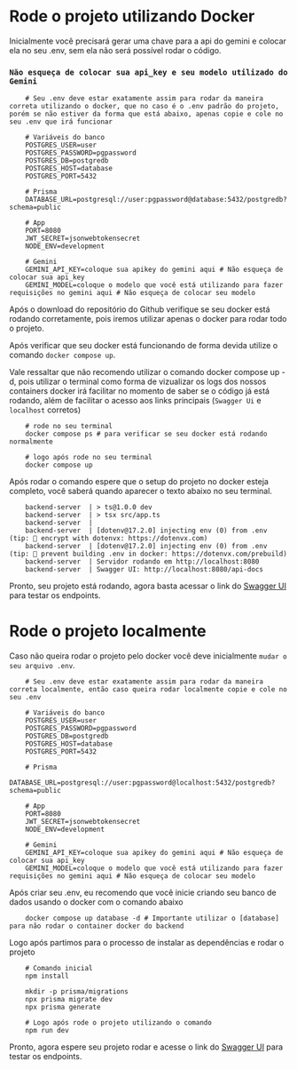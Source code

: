 # Rode o projeto utilizando Docker

Inicialmente você precisará gerar uma chave para a api do gemini e colocar ela no seu .env, sem ela não será possível rodar o código.

### `Não esqueça de colocar sua api_key e seu modelo utilizado do Gemini`

```shell
    # Seu .env deve estar exatamente assim para rodar da maneira correta utilizando o docker, que no caso é o .env padrão do projeto, porém se não estiver da forma que está abaixo, apenas copie e cole no seu .env que irá funcionar

    # Variáveis do banco
    POSTGRES_USER=user
    POSTGRES_PASSWORD=pgpassword
    POSTGRES_DB=postgredb
    POSTGRES_HOST=database
    POSTGRES_PORT=5432

    # Prisma
    DATABASE_URL=postgresql://user:pgpassword@database:5432/postgredb?schema=public

    # App
    PORT=8080
    JWT_SECRET=jsonwebtokensecret
    NODE_ENV=development

    # Gemini
    GEMINI_API_KEY=coloque sua apikey do gemini aqui # Não esqueça de colocar sua api_key
    GEMINI_MODEL=coloque o modelo que você está utilizando para fazer requisições no gemini aqui # Não esqueça de colocar seu modelo
```

Após o download do repositório do Github verifique se seu docker está rodando corretamente, pois iremos utilizar apenas o docker para rodar todo o projeto.

Após verificar que seu docker está funcionando de forma devida utilize o comando `docker compose up`. 

Vale ressaltar que não recomendo utilizar o comando docker compose up -d, pois utilizar o terminal como forma de vizualizar os logs dos nossos containers docker irá facilitar no momento de saber se o código já está rodando, além de facilitar o acesso aos links principais (`Swagger Ui` e `localhost` corretos)

```shell
    # rode no seu terminal
    docker compose ps # para verificar se seu docker está rodando normalmente

    # logo após rode no seu terminal
    docker compose up 
```

Após rodar o comando espere que o setup do projeto no docker esteja completo, você saberá quando aparecer o texto abaixo no seu terminal.

```shell
    backend-server  | > ts@1.0.0 dev
    backend-server  | > tsx src/app.ts
    backend-server  |
    backend-server  | [dotenv@17.2.0] injecting env (0) from .env (tip: 🔐 encrypt with dotenvx: https://dotenvx.com)
    backend-server  | [dotenv@17.2.0] injecting env (0) from .env (tip: 🔐 prevent building .env in docker: https://dotenvx.com/prebuild)
    backend-server  | Servidor rodando em http://localhost:8080
    backend-server  | Swagger UI: http://localhost:8080/api-docs
```

Pronto, seu projeto está rodando, agora basta acessar o link do [Swagger UI](http://localhost:8080/api-docs) para testar os endpoints.

# Rode o projeto localmente

Caso não queira rodar o projeto pelo docker você deve inicialmente `mudar o seu arquivo .env`.

```shell
    # Seu .env deve estar exatamente assim para rodar da maneira correta localmente, então caso queira rodar localmente copie e cole no seu .env

    # Variáveis do banco
    POSTGRES_USER=user
    POSTGRES_PASSWORD=pgpassword
    POSTGRES_DB=postgredb
    POSTGRES_HOST=database
    POSTGRES_PORT=5432

    # Prisma
    DATABASE_URL=postgresql://user:pgpassword@localhost:5432/postgredb?schema=public

    # App
    PORT=8080
    JWT_SECRET=jsonwebtokensecret
    NODE_ENV=development

    # Gemini
    GEMINI_API_KEY=coloque sua apikey do gemini aqui # Não esqueça de colocar sua api_key
    GEMINI_MODEL=coloque o modelo que você está utilizando para fazer requisições no gemini aqui # Não esqueça de colocar seu modelo
```

Após criar seu .env, eu recomendo que você inicie criando seu banco de dados usando o docker com o comando abaixo

```shell
    docker compose up database -d # Importante utilizar o [database] para não rodar o container docker do backend
```

Logo após partimos para o processo de instalar as dependências e rodar o projeto
```shell
    # Comando inicial
    npm install

    mkdir -p prisma/migrations
    npx prisma migrate dev
    npx prisma generate

    # Logo após rode o projeto utilizando o comando
    npm run dev
```

Pronto, agora espere seu projeto rodar e acesse o link do [Swagger UI](http://localhost:8080/api-docs) para testar os endpoints.

